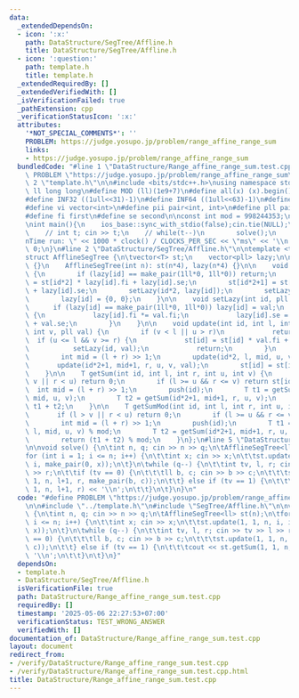 ```yaml
---
data:
  _extendedDependsOn:
  - icon: ':x:'
    path: DataStructure/SegTree/Affline.h
    title: DataStructure/SegTree/Affline.h
  - icon: ':question:'
    path: template.h
    title: template.h
  _extendedRequiredBy: []
  _extendedVerifiedWith: []
  _isVerificationFailed: true
  _pathExtension: cpp
  _verificationStatusIcon: ':x:'
  attributes:
    '*NOT_SPECIAL_COMMENTS*': ''
    PROBLEM: https://judge.yosupo.jp/problem/range_affine_range_sum
    links:
    - https://judge.yosupo.jp/problem/range_affine_range_sum
  bundledCode: "#line 1 \"DataStructure/Range_affine_range_sum.test.cpp\"\n#define\
    \ PROBLEM \"https://judge.yosupo.jp/problem/range_affine_range_sum\"\n\n#line\
    \ 2 \"template.h\"\n\n#include <bits/stdc++.h>\nusing namespace std;\n \n#define\
    \ ll long long\n#define MOD (ll)(1e9+7)\n#define all(x) (x).begin(),(x).end()\n\
    #define INF32 ((1ull<<31)-1)\n#define INF64 ((1ull<<63)-1)\n#define inf (ll)1e18\n\
    #define vi vector<int>\n#define pii pair<int, int>\n#define pll pair<ll, ll>\n\
    #define fi first\n#define se second\n\nconst int mod = 998244353;\n\nvoid solve();\n\
    \nint main(){\n    ios_base::sync_with_stdio(false);cin.tie(NULL);\n    // cin.exceptions(cin.failbit);\n\
    \    // int t; cin >> t;\n    // while(t--)\n        solve();\n    cerr << \"\\\
    nTime run: \" << 1000 * clock() / CLOCKS_PER_SEC << \"ms\" << '\\n';\n    return\
    \ 0;\n}\n#line 2 \"DataStructure/SegTree/Affline.h\"\n\ntemplate <typename T>\n\
    struct AfflineSegTree {\n\tvector<T> st;\n    vector<pll> lazy;\n\n    AfflineSegTree()\
    \ {}\n    AfflineSegTree(int n): st(n*4), lazy(n*4) {}\n\n    void push(int id)\
    \ {\n        if (lazy[id] == make_pair(1ll*0, 1ll*0)) return;\n        st[id*2]\
    \ = st[id*2] * lazy[id].fi + lazy[id].se;\n        st[id*2+1] = st[id*2+1] * lazy[id].fi\
    \ + lazy[id].se;\n        setLazy(id*2, lazy[id]);\n        setLazy(id*2+1, lazy[id]);\n\
    \        lazy[id] = {0, 0};\n    }\n\n    void setLazy(int id, pll val) {\n  \
    \      if (lazy[id] == make_pair(1ll*0, 1ll*0)) lazy[id] = val;\n        else\
    \ {\n            lazy[id].fi *= val.fi;\n            lazy[id].se = lazy[id].se*val.fi\
    \ + val.se;\n        }\n    }\n\n    void update(int id, int l, int r, int u,\
    \ int v, pll val) {\n        if (v < l || u > r)\n            return;\n      \
    \  if (u <= l && v >= r) {\n            st[id] = st[id] * val.fi + val.se;\n \
    \           setLazy(id, val);\n            return;\n        }\n        push(id);\n\
    \        int mid = (l + r) >> 1;\n        update(id*2, l, mid, u, v, val);\n \
    \       update(id*2+1, mid+1, r, u, v, val);\n        st[id] = st[id*2] + st[id*2+1];\n\
    \    }\n\n    T getSum(int id, int l, int r, int u, int v) {\n        if (l >\
    \ v || r < u) return 0;\n        if (l >= u && r <= v) return st[id];\n      \
    \  int mid = (l + r) >> 1;\n        push(id);\n        T t1 = getSum(id*2, l,\
    \ mid, u, v);\n        T t2 = getSum(id*2+1, mid+1, r, u, v);\n        return\
    \ t1 + t2;\n    }\n\n    T getSumMod(int id, int l, int r, int u, int v) {\n \
    \       if (l > v || r < u) return 0;\n        if (l >= u && r <= v) return st[id];\n\
    \        int mid = (l + r) >> 1;\n        push(id);\n        T t1 = getSum(id*2,\
    \ l, mid, u, v) % mod;\n        T t2 = getSum(id*2+1, mid+1, r, u, v) % mod;\n\
    \        return (t1 + t2) % mod;\n    }\n};\n#line 5 \"DataStructure/Range_affine_range_sum.test.cpp\"\
    \n\nvoid solve() {\n\tint n, q; cin >> n >> q;\n\tAfflineSegTree<ll> st(n);\n\t\
    for (int i = 1; i <= n; i++) {\n\t\tint x; cin >> x;\n\t\tst.update(1, 1, n, i,\
    \ i, make_pair(0, x));\n\t}\n\twhile (q--) {\n\t\tint tv, l, r; cin >> tv >> l\
    \ >> r;\n\t\tif (tv == 0) {\n\t\t\tll b, c; cin >> b >> c;\n\t\t\tst.update(1,\
    \ 1, n, l+1, r, make_pair(b, c));\n\t\t} else if (tv == 1) {\n\t\t\tcout << st.getSum(1,\
    \ 1, n, l+1, r) << '\\n';\n\t\t}\n\t}\n}\n"
  code: "#define PROBLEM \"https://judge.yosupo.jp/problem/range_affine_range_sum\"\
    \n\n#include \"../template.h\"\n#include \"SegTree/Affline.h\"\n\nvoid solve()\
    \ {\n\tint n, q; cin >> n >> q;\n\tAfflineSegTree<ll> st(n);\n\tfor (int i = 1;\
    \ i <= n; i++) {\n\t\tint x; cin >> x;\n\t\tst.update(1, 1, n, i, i, make_pair(0,\
    \ x));\n\t}\n\twhile (q--) {\n\t\tint tv, l, r; cin >> tv >> l >> r;\n\t\tif (tv\
    \ == 0) {\n\t\t\tll b, c; cin >> b >> c;\n\t\t\tst.update(1, 1, n, l+1, r, make_pair(b,\
    \ c));\n\t\t} else if (tv == 1) {\n\t\t\tcout << st.getSum(1, 1, n, l+1, r) <<\
    \ '\\n';\n\t\t}\n\t}\n}"
  dependsOn:
  - template.h
  - DataStructure/SegTree/Affline.h
  isVerificationFile: true
  path: DataStructure/Range_affine_range_sum.test.cpp
  requiredBy: []
  timestamp: '2025-05-06 22:27:53+07:00'
  verificationStatus: TEST_WRONG_ANSWER
  verifiedWith: []
documentation_of: DataStructure/Range_affine_range_sum.test.cpp
layout: document
redirect_from:
- /verify/DataStructure/Range_affine_range_sum.test.cpp
- /verify/DataStructure/Range_affine_range_sum.test.cpp.html
title: DataStructure/Range_affine_range_sum.test.cpp
---
```

